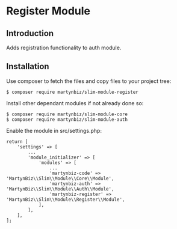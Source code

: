 # Register Module #

## Introduction ##

Adds registration functionality to auth module.

## Installation ##

Use composer to fetch the files and copy files to your project tree:

```
$ composer require martynbiz/slim-module-register
```

Install other dependant modules if not already done so:

```
$ composer require martynbiz/slim-module-core
$ composer require martynbiz/slim-module-auth
```

Enable the module in src/settings.php:

```
return [
    'settings' => [
        ...
        'module_initializer' => [
            'modules' => [
                ...
                'martynbiz-code' => 'MartynBiz\\Slim\\Module\\Core\\Module',
                'martynbiz-auth' => 'MartynBiz\\Slim\\Module\\Auth\\Module',
                'martynbiz-register' => 'MartynBiz\\Slim\\Module\\Register\\Module',
            ],
        ],
    ],
];
```
